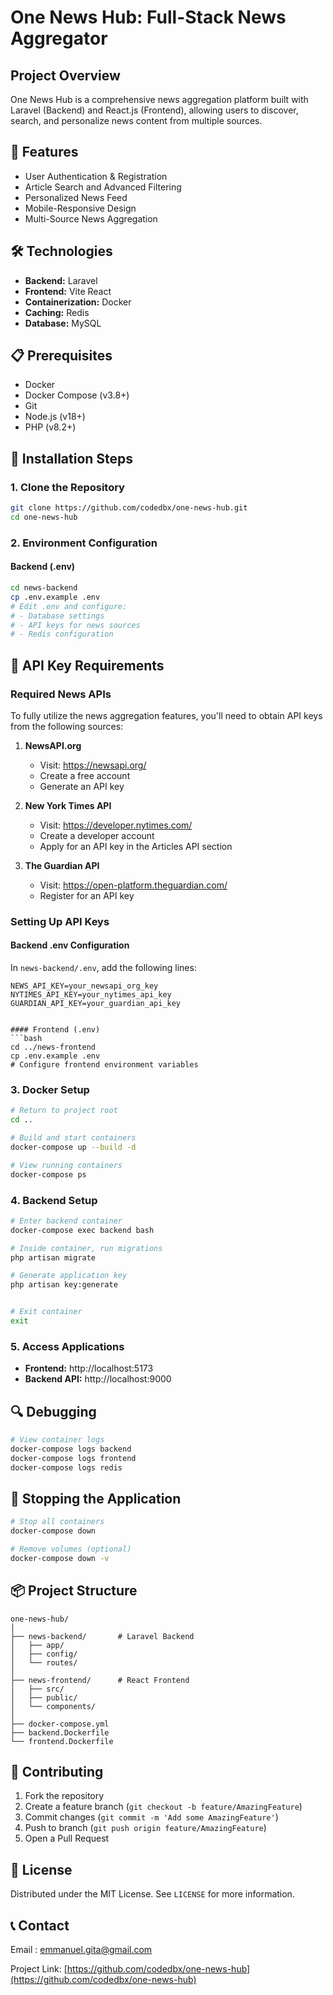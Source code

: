 # One News Hub: Full-Stack News Aggregator

## Project Overview
One News Hub is a comprehensive news aggregation platform built with Laravel (Backend) and React.js (Frontend), allowing users to discover, search, and personalize news content from multiple sources.

## 🚀 Features
- User Authentication & Registration
- Article Search and Advanced Filtering
- Personalized News Feed
- Mobile-Responsive Design
- Multi-Source News Aggregation

## 🛠️ Technologies
- **Backend:** Laravel
- **Frontend:** Vite React
- **Containerization:** Docker
- **Caching:** Redis
- **Database:** MySQL

## 📋 Prerequisites
- Docker
- Docker Compose (v3.8+)
- Git
- Node.js (v18+)
- PHP (v8.2+)

## 🔧 Installation Steps

### 1. Clone the Repository
```bash
git clone https://github.com/codedbx/one-news-hub.git
cd one-news-hub
```

### 2. Environment Configuration
#### Backend (.env)
```bash
cd news-backend
cp .env.example .env
# Edit .env and configure:
# - Database settings
# - API keys for news sources
# - Redis configuration
```
## 🔑 API Key Requirements

### Required News APIs
To fully utilize the news aggregation features, you'll need to obtain API keys from the following sources:

1. **NewsAPI.org**
   - Visit: https://newsapi.org/
   - Create a free account
   - Generate an API key

2. **New York Times API**
   - Visit: https://developer.nytimes.com/
   - Create a developer account
   - Apply for an API key in the Articles API section

3. **The Guardian API**
   - Visit: https://open-platform.theguardian.com/
   - Register for an API key

### Setting Up API Keys

#### Backend .env Configuration
In `news-backend/.env`, add the following lines:
```env
NEWS_API_KEY=your_newsapi_org_key
NYTIMES_API_KEY=your_nytimes_api_key
GUARDIAN_API_KEY=your_guardian_api_key


#### Frontend (.env)
```bash
cd ../news-frontend
cp .env.example .env
# Configure frontend environment variables
```

### 3. Docker Setup
```bash
# Return to project root
cd ..

# Build and start containers
docker-compose up --build -d

# View running containers
docker-compose ps
```

### 4. Backend Setup
```bash
# Enter backend container
docker-compose exec backend bash

# Inside container, run migrations
php artisan migrate

# Generate application key
php artisan key:generate


# Exit container
exit
```

### 5. Access Applications
- **Frontend:** http://localhost:5173
- **Backend API:** http://localhost:9000


## 🔍 Debugging
```bash
# View container logs
docker-compose logs backend
docker-compose logs frontend
docker-compose logs redis
```

## 🛑 Stopping the Application
```bash
# Stop all containers
docker-compose down

# Remove volumes (optional)
docker-compose down -v
```

## 📦 Project Structure
```
one-news-hub/
│
├── news-backend/       # Laravel Backend
│   ├── app/
│   ├── config/
│   └── routes/
│
├── news-frontend/      # React Frontend
│   ├── src/
│   ├── public/
│   └── components/
│
├── docker-compose.yml
├── backend.Dockerfile
└── frontend.Dockerfile
```

## 🤝 Contributing
1. Fork the repository
2. Create a feature branch (`git checkout -b feature/AmazingFeature`)
3. Commit changes (`git commit -m 'Add some AmazingFeature'`)
4. Push to branch (`git push origin feature/AmazingFeature`)
5. Open a Pull Request

## 📜 License
Distributed under the MIT License. See `LICENSE` for more information.

## 📞 Contact
Email : emmanuel.gita@gmail.com

Project Link: [https://github.com/codedbx/one-news-hub](https://github.com/codedbx/one-news-hub)
